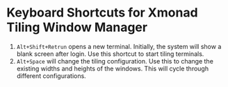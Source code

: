 # Keyboard Shortcuts for Xmonad Tiling Window Manager

1. `Alt+Shift+Retrun` opens a new terminal. Initially, the system will show a blank screen after login. Use this shortcut to start tiling terminals.
2. `Alt+Space` will change the tiling configuration. Use this to change the existing widths and heights of the windows. This will cycle through different configurations.

